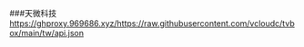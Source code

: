 ###天微科技
https://ghproxy.969686.xyz/https://raw.githubusercontent.com/vcloudc/tvbox/main/tw/api.json
